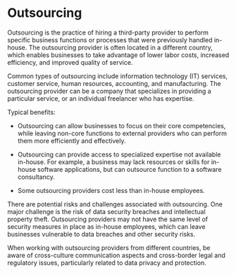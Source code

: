 # Outsourcing 

Outsourcing is the practice of hiring a third-party provider to perform specific business functions or processes that were previously handled in-house. The outsourcing provider is often located in a different country, which enables businesses to take advantage of lower labor costs, increased efficiency, and improved quality of service.

Common types of outsourcing include information technology (IT) services, customer service, human resources, accounting, and manufacturing. The outsourcing provider can be a company that specializes in providing a particular service, or an individual freelancer who has expertise.

Typical benefits:

* Outsourcing can allow businesses to focus on their core competencies, while leaving non-core functions to external providers who can perform them more efficiently and effectively. 

* Outsourcing can provide access to specialized expertise not available in-house. For example, a business may lack resources or skills for in-house software applications, but can outsource function to a software consultancy.

* Some outsourcing providers cost less than in-house employees. 

There are potential risks and challenges associated with outsourcing. One major challenge is the risk of data security breaches and intellectual property theft. Outsourcing providers may not have the same level of security measures in place as in-house employees, which can leave businesses vulnerable to data breaches and other security risks.

When working with outsourcing providers from different countries, be aware of cross-culture communication aspects and cross-border legal and regulatory issues, particularly related to data privacy and protection.
